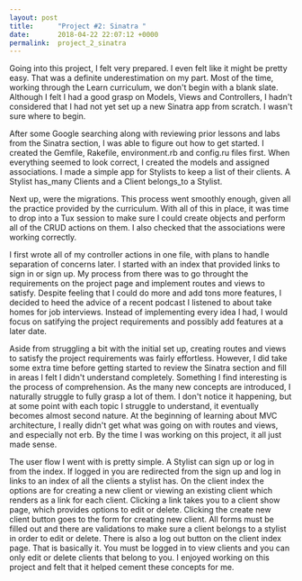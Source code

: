 ```yaml
---
layout: post
title:      "Project #2: Sinatra "
date:       2018-04-22 22:07:12 +0000
permalink:  project_2_sinatra
---
```



Going into this project, I felt very prepared. I even felt like it might be pretty easy. That was a definite underestimation on my part. Most of the time, working through the Learn curriculum, we don't begin with a blank slate. Although I felt I had a good grasp on Models, Views and Controllers, I hadn't considered that I had not yet set up a new Sinatra app from scratch. I wasn't sure where to begin. 

After some Google searching along with reviewing prior lessons and labs from the Sinatra section, I was able to figure out how to get started. I created the Gemfile, Rakefile, environment.rb and config.ru files first. When everything seemed to look correct, I created the models and assigned associations. I made a simple app for Stylists to keep a list of their clients. A Stylist has_many Clients and a Client belongs_to a Stylist. 

Next up, were the migrations. This process went smoothly enough, given all the practice provided by the curriculum. With all of this in place, it was time to drop into a Tux session to make sure I could create objects and perform all of the CRUD actions on them. I also checked that the associations were working correctly. 

I first wrote all of my controller actions in one file, with plans to handle separation of concerns later. I started with an index that provided links to sign in or sign up. My process from there was to go throught the requirements on the project page and implement routes and views to satisfy. Despite feeling that I could do more and add tons more features, I decided to heed the advice of a recent podcast I listened to about take homes for job interviews. Instead of implementing every idea I had, I would focus on satifying the project requirements and possibly add features at a later date. 

Aside from struggling a bit with the initial set up, creating routes and views to satisfy the project requirements was fairly effortless. However, I did take some extra time before getting started to review the Sinatra section and fill in areas I felt I didn't understand completely. Something I find interesting is the process of comprehension. As the many new concepts are introduced, I naturally struggle to fully grasp a lot of them. I don't notice it happening, but at some point with each topic I struggle to understand, it eventually becomes almost second nature. At the beginning of learning about MVC architecture, I really didn't get what was going on with routes and views, and especially not erb. By the time I was working on this project, it all just made sense. 

The user flow I went with is pretty simple. A Stylist can sign up or log in from the index. If logged in you are redirected from the sign up and log in links to an index of all the clients a stylist has. On the client index the options are for creating a new client or viewing an existing client which renders as a link for each client. Clicking a link takes you to a client show page, which provides options to edit or delete. Clicking the create new client button goes to the form for creating new client. All forms must be filled out and there are validations to make sure a client belongs to a stylist in order to edit or delete. There is also a log out button on the client index page. That is basically it. You must be logged in to view clients and you can only edit or delete clients that belong to you. I enjoyed working on this project and felt that it helped cement these concepts for me. 

